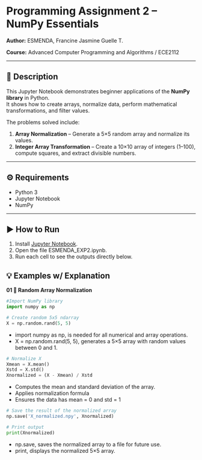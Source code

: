 # Programming Assignment 2 – NumPy Essentials

**Author:** ESMENDA, Francine Jasmine Guelle T. 

**Course:** Advanced Computer Programming and Algorithms / ECE2112  

---

## 📌 Description  

This Jupyter Notebook demonstrates beginner applications of the **NumPy library** in Python.  
It shows how to create arrays, normalize data, perform mathematical transformations, and filter values.  

The problems solved include:  
1. **Array Normalization** – Generate a 5×5 random array and normalize its values.  
2. **Integer Array Transformation** – Create a 10×10 array of integers (1–100), compute squares, and extract divisible numbers.  

---

## ⚙️ Requirements  

- Python 3 
- Jupyter Notebook  
- NumPy  

---

## ▶️ How to Run  

1. Install [Jupyter Notebook](https://jupyter.org/).  
2. Open the file ESMENDA_EXP2.ipynb.
3. Run each cell to see the outputs directly below.

## 💡 Examples w/ Explanation

**01 🎲 Random Array Normalization**

```python
#Import NumPy library
import numpy as np

# Create random 5x5 ndarray
X = np.random.rand(5, 5)
```
- import numpy as np, is needed for all numerical and array operations.
- X = np.random.rand(5, 5), generates a 5×5 array with random values between 0 and 1.
  

```python
# Normalize X
Xmean = X.mean() 
Xstd = X.std()
Xnormalized = (X - Xmean) / Xstd
```
- Computes the mean and standard deviation of the array.
- Applies normalization formula
- Ensures the data has mean = 0 and std = 1

```python
# Save the result of the normalized array
np.save('X_normalized.npy', Xnormalized)

# Print output
print(Xnormalized)
```
- np.save, saves the normalized array to a file for future use.
- print, displays the normalized 5×5 array.

